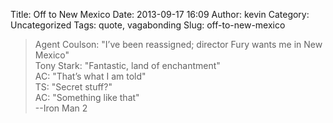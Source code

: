Title: Off to New Mexico
Date: 2013-09-17 16:09
Author: kevin
Category: Uncategorized
Tags: quote, vagabonding
Slug: off-to-new-mexico

> Agent Coulson: "I’ve been reassigned; director Fury wants me in New
> Mexico"  
>  Tony Stark: "Fantastic, land of enchantment"  
>  AC: "That’s what I am told"  
>  TS: "Secret stuff?"  
>  AC: "Something like that"  
>  --Iron Man 2
